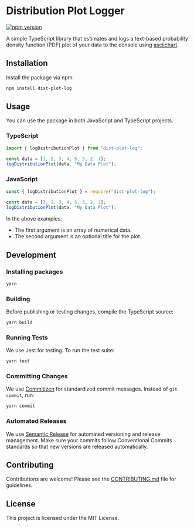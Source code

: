 # Distribution Plot Logger

[![npm version](https://img.shields.io/npm/v/dist-plot-log.svg)](https://www.npmjs.com/package/dist-plot-log)

A simple TypeScript library that estimates and logs a text-based probability density function (PDF) plot of your data to the console using [asciichart](https://www.npmjs.com/package/asciichart).

## Installation

Install the package via npm:

```bash
npm install dist-plot-log
```

## Usage

You can use the package in both JavaScript and TypeScript projects.

### TypeScript

```typescript
import { logDistributionPlot } from "dist-plot-log";

const data = [1, 2, 3, 4, 5, 3, 2, 1];
logDistributionPlot(data, "My Data Plot");
```

### JavaScript

```javascript
const { logDistributionPlot } = require("dist-plot-log");

const data = [1, 2, 3, 4, 5, 3, 2, 1];
logDistributionPlot(data, "My Data Plot");
```

In the above examples:

- The first argument is an array of numerical data.
- The second argument is an optional title for the plot.

## Development

### Installing packages

```bash
yarn
```

### Building

Before publishing or testing changes, compile the TypeScript source:

```bash
yarn build
```

### Running Tests

We use Jest for testing. To run the test suite:

```bash
yarn test
```

### Committing Changes

We use [Commitizen](https://github.com/commitizen/cz-conventional-changelog) for standardized commit messages. Instead of `git commit`, run:

```bash
yarn commit
```

### Automated Releases

We use [Semantic Release](https://semantic-release.gitbook.io/semantic-release/) for automated versioning and release management. Make sure your commits follow Conventional Commits standards so that new versions are released automatically.

## Contributing

Contributions are welcome! Please see the [CONTRIBUTING.md](CONTRIBUTING.md) file for guidelines.

## License

This project is licensed under the MIT License.
